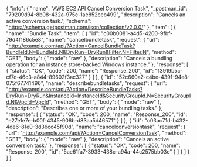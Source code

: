 {
  "info": {
    "name": "AWS EC2 API Cancel Conversion Task",
    "_postman_id": "79209d94-8b08-432a-975c-1ae852ceb499",
    "description": "Cancels an active conversion task.",
    "schema": "https://schema.getpostman.com/json/collection/v2.0.0/"
  },
  "item": [
    {
      "name": "Bundle Task",
      "item": [
        {
          "id": "c00b0081-a4d5-4200-9fbf-79d4f186c5e8",
          "name": "cancelbundletask",
          "request": {
            "url": "http://example.com/api/?Action=CancelBundleTask?BundleId.N=BundleId.N&DryRun=DryRun&Filter.N=Filter.N",
            "method": "GET",
            "body": {
              "mode": "raw"
            },
            "description": "Cancels a bundling operation for an instance store-backed Windows instance."
          },
          "response": [
            {
              "status": "OK",
              "code": 200,
              "name": "Response_200",
              "id": "13919b5c-cf7c-46c3-a844-89602f3ac327"
            }
          ]
        },
        {
          "id": "52c660a2-c4be-4391-94e8-075f67741496",
          "name": "describebundletasks",
          "request": {
            "url": "http://example.com/api/?Action=DescribeBundleTasks?DryRun=DryRun&InstanceId=InstanceId&SecurityGroupId.N=SecurityGroupId.N&VpcId=VpcId",
            "method": "GET",
            "body": {
              "mode": "raw"
            },
            "description": "Describes one or more of your bundling tasks."
          },
          "response": [
            {
              "status": "OK",
              "code": 200,
              "name": "Response_200",
              "id": "e27e1e7e-b00f-4345-906b-d83aa5d46571"
            }
          ]
        },
        {
          "id": "c03ac71d-b432-4de6-81e0-3d36cc45f90d",
          "name": "cancelconversiontask",
          "request": {
            "url": "http://example.com/api/?Action=CancelConversionTask",
            "method": "GET",
            "body": {
              "mode": "raw"
            },
            "description": "Cancels an active conversion task."
          },
          "response": [
            {
              "status": "OK",
              "code": 200,
              "name": "Response_200",
              "id": "5ae61fa7-3933-438c-a94a-44c2575bb03e"
            }
          ]
        }
      ]
    }
  ]
}